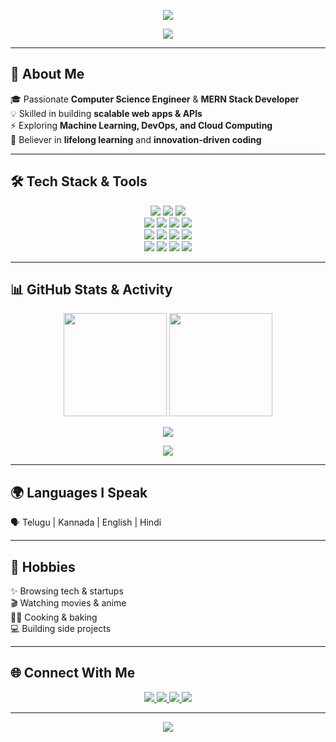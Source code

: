 <!-- Header Banner -->
<p align="center">
  <img src="https://capsule-render.vercel.app/api?type=waving&color=F77F00&height=200&section=header&text=Bhanuprakash%20Reddy%20K%20🚀&fontSize=40&fontColor=ffffff&animation=fadeIn&fontAlignY=35"/>
</p>

<!-- Typing animation -->
<p align="center">
  <img src="https://readme-typing-svg.herokuapp.com?size=25&duration=4000&color=F77F00&center=true&vCenter=true&width=700&lines=Full+Stack+Developer+💻;MERN+Stack+Engineer+🚀;Open+Source+Contributor+🌍;Tech+Explorer+🔥" />
</p>

---

## 🚀 About Me  

🎓 Passionate **Computer Science Engineer** & **MERN Stack Developer**  
💡 Skilled in building **scalable web apps & APIs**  
⚡ Exploring **Machine Learning, DevOps, and Cloud Computing**  
🎯 Believer in **lifelong learning** and **innovation-driven coding**  

---

## 🛠️ Tech Stack & Tools  

<p align="center">
  <img src="https://img.shields.io/badge/C++-00599C?style=for-the-badge&logo=cplusplus&logoColor=white"/>
  <img src="https://img.shields.io/badge/Python-3776AB?style=for-the-badge&logo=python&logoColor=white"/>
  <img src="https://img.shields.io/badge/Kotlin-7F52FF?style=for-the-badge&logo=kotlin&logoColor=white"/>
  <br/>
  <img src="https://img.shields.io/badge/HTML5-E34F26?style=for-the-badge&logo=html5&logoColor=white"/>
  <img src="https://img.shields.io/badge/CSS3-1572B6?style=for-the-badge&logo=css3&logoColor=white"/>
  <img src="https://img.shields.io/badge/JavaScript-323330?style=for-the-badge&logo=javascript&logoColor=F7DF1E"/>
  <img src="https://img.shields.io/badge/SASS-CC6699?style=for-the-badge&logo=sass&logoColor=white"/>
  <br/>
  <img src="https://img.shields.io/badge/MongoDB-4EA94B?style=for-the-badge&logo=mongodb&logoColor=white"/>
  <img src="https://img.shields.io/badge/Express.js-000000?style=for-the-badge&logo=express&logoColor=white"/>
  <img src="https://img.shields.io/badge/React-61DAFB?style=for-the-badge&logo=react&logoColor=000"/>
  <img src="https://img.shields.io/badge/Node.js-43853D?style=for-the-badge&logo=node.js&logoColor=white"/>
  <br/>
  <img src="https://img.shields.io/badge/Git-F05032?style=for-the-badge&logo=git&logoColor=white"/>
  <img src="https://img.shields.io/badge/GitHub-181717?style=for-the-badge&logo=github&logoColor=white"/>
  <img src="https://img.shields.io/badge/VSCode-0078D4?style=for-the-badge&logo=visualstudiocode&logoColor=white"/>
  <img src="https://img.shields.io/badge/Bootstrap-563D7C?style=for-the-badge&logo=bootstrap&logoColor=white"/>
</p>

---

## 📊 GitHub Stats & Activity  

<p align="center">
  <img src="https://github-readme-stats.vercel.app/api?username=bhanreddy&show_icons=true&theme=tokyonight&hide_border=true" height="165"/>
  <img src="https://github-readme-streak-stats.herokuapp.com/?user=bhanreddy&theme=tokyonight&hide_border=true" height="165"/>
</p>

<p align="center">
  <img src="https://github-readme-stats.vercel.app/api/top-langs/?username=bhanreddy&layout=compact&theme=tokyonight&hide_border=true"/>
</p>

<!-- Snake Animation -->
<p align="center">
  <img src="https://github.com/bhanreddy/bhanreddy/blob/output/github-contribution-grid-snake.svg"/>
</p>

---

## 🌍 Languages I Speak  
🗣️ Telugu | Kannada | English | Hindi  

---

## 🎯 Hobbies  
✨ Browsing tech & startups  
🎬 Watching movies & anime  
👨‍🍳 Cooking & baking  
💻 Building side projects  

---

## 🌐 Connect With Me  

<p align="center">
  <a href="https://github.com/bhanreddy">
    <img src="https://img.shields.io/badge/GitHub-bhanreddy-181717?style=for-the-badge&logo=github"/>
  </a>
  <a href="https://www.linkedin.com/in/bhanuprakashreddygaru/">
    <img src="https://img.shields.io/badge/LinkedIn-Bhanuprakash%20Reddy-blue?style=for-the-badge&logo=linkedin"/>
  </a>
  <a href="mailto:reddybhanu283@gmail.com">
    <img src="https://img.shields.io/badge/Email-reddybhanu283%40gmail.com-red?style=for-the-badge&logo=gmail"/>
  </a>
  <a href="tel:+919347556547">
    <img src="https://img.shields.io/badge/Phone-9347556547-success?style=for-the-badge&logo=whatsapp"/>
  </a>
</p>

---

<!-- Footer Banner -->
<p align="center">
  <img src="https://capsule-render.vercel.app/api?type=waving&color=F77F00&height=120&section=footer"/>
</p>
